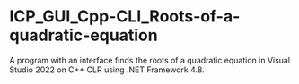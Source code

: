 # ICP_GUI_Cpp-CLI_Roots-of-a-quadratic-equation
A program with an interface finds the roots of a quadratic equation in Visual Studio 2022 on C++ CLR using .NET Framework 4.8.
